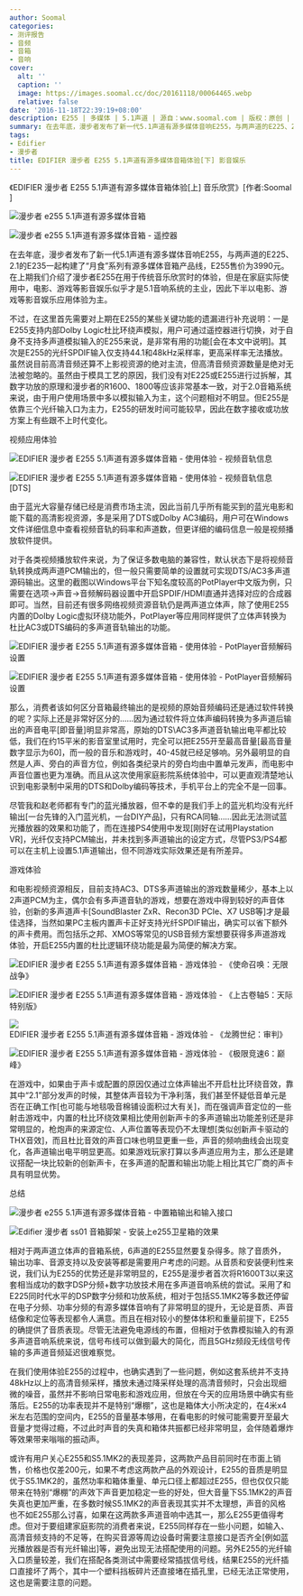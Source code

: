 ```yaml
---
author: Soomal
categories:
- 测评报告
- 音频
- 音箱
- 音响
cover:
  alt: ''
  caption: ''
  image: https://images.soomal.cc/doc/20161118/00064465.webp
  relative: false
date: '2016-11-18T22:39:19+08:00'
description: E255 | 多媒体 | 5.1声道 | 源自：www.soomal.com | 版权：原创 |  平均/总评分：07.75/62
summary: 在去年底，漫步者发布了新一代5.1声道有源多媒体音响E255，与两声道的E225、2.1的E235一起构建了系列的产品线，在上半部分我们介绍了漫步者E255在用于传统音乐欣赏时的体验，但是在家庭实际使用中，电影、游戏等影音娱乐似乎才是5.1音响系统的主业，因此下半部分以电影、游戏等影音娱乐应用体验为主。
tags:
- Edifier
- 漫步者
title: EDIFIER 漫步者 E255 5.1声道有源多媒体音箱体验[下] 影音娱乐
---
```


《EDIFIER 漫步者 E255 5.1声道有源多媒体音箱体验[上] 音乐欣赏》[作者:Soomal ]



![漫步者 e255 5.1声道有源多媒体音箱](https://images.soomal.cc/doc/20160121/00058088_01.webp)



![漫步者 e255 5.1声道有源多媒体音箱 - 遥控器](https://images.soomal.cc/doc/20160121/00058093_01.webp)



在去年底，漫步者发布了新一代5.1声道有源多媒体音响E255，与两声道的E225、2.1的E235一起构建了“月食”系列有源多媒体音箱产品线，E255售价为3990元。在上期我们介绍了漫步者E255在用于传统音乐欣赏时的体验，但是在家庭实际使用中，电影、游戏等影音娱乐似乎才是5.1音响系统的主业，因此下半以电影、游戏等影音娱乐应用体验为主。



不过，在这里首先需要对上期在E255的某些关键功能的遗漏进行补充说明：一是E255支持内部Dolby Logic杜比环绕声模拟，用户可通过遥控器进行切换，对于自身不支持多声道模拟输入的E255来说，是非常有用的功能[会在本文中说明]。其次是E255的光纤SPDIF输入仅支持44.1和48kHz采样率，更高采样率无法播放。虽然说目前高清音频还算不上影视资源的绝对主流，但高清音频资源数量是绝对无法被忽略的。虽然由于模具工艺的原因，我们没有对E225或E255进行过拆解，其数字功放的原理和漫步者的R1600、1800等应该非常基本一致，对于2.0音箱系统来说，由于用户使用场景中多以模拟输入为主，这个问题相对不明显。但E255是依靠三个光纤输入口为主力，E255的研发时间可能较早，因此在数字接收或功放方案上有些跟不上时代变化。



视频应用体验



![EDIFIER 漫步者 E255 5.1声道有源多媒体音箱 - 使用体验 - 视频音轨信息](https://images.soomal.cc/doc/20161118/00064457_01.webp)



![EDIFIER 漫步者 E255 5.1声道有源多媒体音箱 - 使用体验 - 视频音轨信息[DTS]](https://images.soomal.cc/doc/20161118/00064458_01.webp)



由于蓝光大容量存储已经是消费市场主流，因此当前几乎所有能买到的蓝光电影和能下载的高清影视资源，多是采用了DTS或Dolby AC3编码，用户可在Windows文件详细信息中查看视频音轨的码率和声道数，但更详细的编码信息一般是视频播放软件提供。



对于各类视频播放软件来说，为了保证多数电脑的兼容性，默认状态下是将视频音轨转换成两声道PCM输出的，但一般只需要简单的设置就可实现DTS/AC3多声道源码输出。这里的截图以Windows平台下知名度较高的PotPlayer中文版为例，只需要在选项->声音->音频解码器设置中开启SPDIF/HDMI直通并选择对应的合成器即可。当然，目前还有很多网络视频资源音轨仍是两声道立体声，除了使用E255内置的Dolby Logic虚拟环绕功能外，PotPlayer等应用同样提供了立体声转换为杜比AC3或DTS编码的多声道音轨输出的功能。



![EDIFIER 漫步者 E255 5.1声道有源多媒体音箱 - 使用体验 - PotPlayer音频解码设置](https://images.soomal.cc/doc/20161118/00064459_01.webp)



![EDIFIER 漫步者 E255 5.1声道有源多媒体音箱 - 使用体验 - PotPlayer音频解码设置](https://images.soomal.cc/doc/20161118/00064460_01.webp)



那么，消费者该如何区分音箱最终输出的是视频的原始音频编码还是通过软件转换的呢？实际上还是非常好区分的……因为通过软件将立体声编码转换为多声道后输出的声音电平[即音量]明显非常高，原始的DTS\AC3多声道音轨输出电平都比较低，我们在约15平米的影音室里试用时，完全可以把E255开至最高音量[最高音量数字显示为60]，而一般的音乐和游戏时，40-45就已经足够响。另外最明显的自然是人声、旁白的声音方位，例如各类纪录片的旁白均由中置单元发声，而电影中声音位置也更为准确。而且从这次使用家庭影院系统体验中，可以更直观清楚地认识到电影录制中采用的DTS和Dolby编码等技术，手机平台上的完全不是一回事。



尽管我和赵老师都有专门的蓝光播放器，但不幸的是我们手上的蓝光机均没有光纤输出[一台先锋的入门蓝光机，一台DIY产品]，只有RCA同轴……因此无法测试蓝光播放器的效果和功能了，而在连接PS4使用中发现[刚好在试用Playstation VR]，光纤仅支持PCM输出，并未找到多声道输出的设定方式，尽管PS3/PS4都可以在主机上设置5.1声道输出，但不同游戏实际效果还是有所差异。



游戏体验



和电影视频资源相反，目前支持AC3、DTS多声道输出的游戏数量稀少，基本上以2声道PCM为主，偶尔会有多声道音轨的游戏，想要在游戏中得到较好的声音体验，创新的多声道声卡[SoundBlaster ZxR、Recon3D PCIe、X7 USB等]才是最佳选择，当然如果PC主板内置声卡正好支持光纤SPDIF输出，确实可以省下额外的声卡费用。而包括乐之邦、XMOS等常见的USB音频方案想要获得多声道游戏体验，开启E255内置的杜比逻辑环绕功能是最为简便的解决方案。



![EDIFIER 漫步者 E255 5.1声道有源多媒体音箱 - 游戏体验 - 《使命召唤：无限战争》](https://images.soomal.cc/doc/20161118/00064461_01.webp)



![EDIFIER 漫步者 E255 5.1声道有源多媒体音箱 - 游戏体验 - 《上古卷轴5：天际特别版》](https://images.soomal.cc/doc/20161118/00064462_01.webp)



![EDIFIER 漫步者 E255 5.1声道有源多媒体音箱 - 游戏体验 - 《龙腾世纪：审判》](https://images.soomal.cc/doc/20161118/00064463_01.webp)



![EDIFIER 漫步者 E255 5.1声道有源多媒体音箱 - 游戏体验 - 《极限竞速6：巅峰》](https://images.soomal.cc/doc/20161118/00064464_01.webp)



在游戏中，如果由于声卡或配置的原因仅通过立体声输出不开启杜比环绕音效，靠其中“2.1”部分发声的时候，其整体声音较为干净利落，我们甚至怀疑低音单元是否在正确工作[也可能与地毯吸音棉铺设面积过大有关]，而在强调声音定位的一些射击游戏中，内置的杜比环绕效果相比使用创新声卡的多声道输出功能差别还是非常明显的，枪炮声的来源定位、人声位置等表现仍不太理想[类似创新声卡驱动的THX音效]，而且杜比音效的声音口味也明显更重一些，声音的频响曲线会出现变化，各声道输出电平明显更高。如果游戏玩家打算以多声道应用为主，那么还是建议搭配一块比较新的创新声卡，在多声道的配置和输出功能上相比其它厂商的声卡具有明显优势。



总结



![漫步者 e255 5.1声道有源多媒体音箱 - 中置箱输出和输入接口](https://images.soomal.cc/doc/20160121/00058084_01.webp)



![Edifier 漫步者 ss01 音箱脚架 - 安装上e255卫星箱的效果](https://images.soomal.cc/doc/20160121/00058101_01.webp)



相对于两声道立体声的音箱系统，6声道的E255显然要复杂得多。除了音质外，输出功率、音源支持以及安装等都是需要用户考虑的问题。从音质和安装便利性来说，我们认为E255的优势还是非常明显的，E255是漫步者首次将R1600T3以来这套相当成功的数字DSP分频+数字功放技术用在多声道音响系统的尝试。采用了和E225同时代水平的DSP数字分频和功放系统，相对于包括S5.1MK2等多数还停留在电子分频、功率分频的有源多媒体音响有了非常明显的提升，无论是音质、声音结像和定位等表现都令人满意。而且在相对较小的整体体积和重量前提下，E255的确提供了音质表现。尽管无法避免电源线的布置，但相对于依靠模拟输入的有源多声道音响系统来说，信号布线可以做到最大的简化，而且5GHz频段无线信号传输的多声道音频延迟很难察觉。



在我们使用体验E255的过程中，也确实遇到了一些问题，例如这套系统并不支持48kHz以上的高清音频采样，播放未通过降采样处理的高清音频时，只会出现细微的噪音，虽然并不影响日常电影和游戏应用，但放在今天的应用场景中确实有些落后。E255的功率表现并不是特别“爆棚”，这也是箱体大小所决定的，在4米x4米左右范围的空间内，E255的音量基本够用，在看电影的时候可能需要开至最大音量才觉得过瘾，不过此时声音的失真和箱体共振都已经非常明显，会伴随着爆炸等效果带来嗡嗡的振动声。



或许有用户关心E255和S5.1MK2的表现差异，这两款产品目前同时在市面上销售，价格也仅差200元，如果不考虑这两款产品的外观设计，E255的音质是明显优于S5.1MK2的，虽然功率和箱体重量、单元口径上都超过E255，但也仅仅只能带来在特别“爆棚”的声效下声音更加稳定一些的好处，但大音量下S5.1MK2的声音失真也更加严重，在多数时候S5.1MK2的声音表现其实并不太理想，声音的风格也不如E255那么讨喜，如果在这两款多声道音响中选其一，那么E255更值得考虑。但对于要组建家庭影院的消费者来说，E255同样存在一些小问题，如输入、高清音频支持的不足等，在购买音源等周边设备时需要注意接口是否齐全[例如蓝光播放器是否有光纤输出]等，避免出现无法搭配使用的问题。另外E255的光纤输入口质量较差，我们在搭配各类测试中需要经常插拔信号线，结果E255的光纤插口直接坏了两个，其中一个塑料挡板碎片还直接堵在插孔里，已经无法正常使用，这也是需要注意的问题。